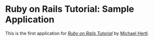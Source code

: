 # Ruby on Rails Tutorial: Sample Application

This is the first application for [*Ruby on Rails Tutorial*](http://railstutorial.jp/) by [Michael Hertl](http://michaelhertl.com/).
